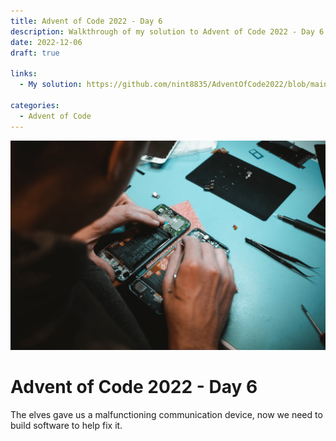```yaml
---
title: Advent of Code 2022 - Day 6
description: Walkthrough of my solution to Advent of Code 2022 - Day 6's problem
date: 2022-12-06
draft: true

links:
  - My solution: https://github.com/nint8835/AdventOfCode2022/blob/main/Day3/Day6.fsx

categories:
  - Advent of Code
---
```


![](./assets/day-6.png)

# Advent of Code 2022 - Day 6

The elves gave us a malfunctioning communication device, now we need to build software to help fix it.
